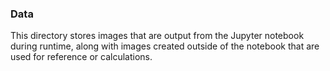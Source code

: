 ### Data

This directory stores images that are output from the Jupyter notebook during runtime, along with images created outside of the notebook that are used for reference or calculations. 